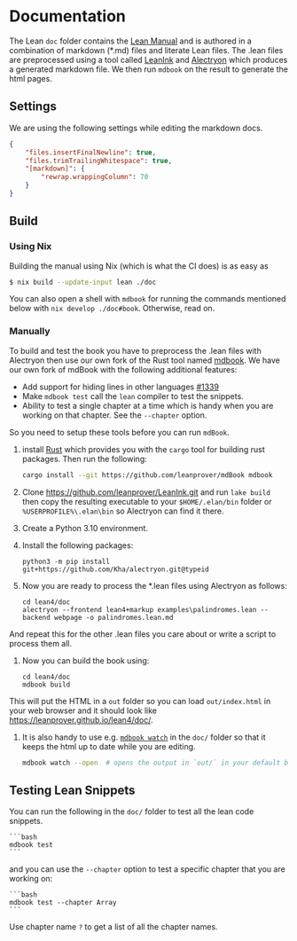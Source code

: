 # Documentation

The Lean `doc` folder contains the [Lean Manual](https://leanprover.github.io/lean4/doc/) and is
authored in a combination of markdown (*.md) files and literate Lean files.  The .lean files are
preprocessed using a tool called [LeanInk](https://github.com/leanprover/leanink) and
[Alectryon](https://github.com/Kha/alectryon) which produces a generated markdown file.  We then run
`mdbook` on the result to generate the html pages.


## Settings

We are using the following settings while editing the markdown docs.

```json
{
    "files.insertFinalNewline": true,
    "files.trimTrailingWhitespace": true,
    "[markdown]": {
        "rewrap.wrappingColumn": 70
    }
}
```

## Build

### Using Nix

Building the manual using Nix (which is what the CI does) is as easy as
```bash
$ nix build --update-input lean ./doc
```
You can also open a shell with `mdbook` for running the commands mentioned below with
`nix develop ./doc#book`. Otherwise, read on.

### Manually

To build and test the book you have to preprocess the .lean files with Alectryon then use our own
fork of the Rust tool named [mdbook](https://github.com/leanprover/mdbook). We have our own fork of
mdBook with the following additional features:

* Add support for hiding lines in other languages
  [#1339](https://github.com/rust-lang/mdBook/pull/1339)
* Make `mdbook test` call the `lean` compiler to test the snippets.
* Ability to test a single chapter at a time which is handy when you
are working on that chapter.  See the `--chapter` option.

So you need to setup these tools before you can run `mdBook`.

1. install [Rust](https://www.rust-lang.org/tools/install)
which provides you with the `cargo` tool for building rust packages.
Then run the following:
    ```bash
    cargo install --git https://github.com/leanprover/mdBook mdbook
    ```

1. Clone https://github.com/leanprover/LeanInk.git and run `lake build` then copy the resulting
executable to your `$HOME/.elan/bin` folder or `%USERPROFILE%\.elan\bin` so Alectryon can find it
there.

1. Create a Python 3.10 environment.

1. Install the following packages:
    ```
    python3 -m pip install git+https://github.com/Kha/alectryon.git@typeid
    ```

1. Now you are ready to process the *.lean files using Alectryon as follows:

    ```
    cd lean4/doc
    alectryon --frontend lean4+markup examples\palindromes.lean --backend webpage -o palindromes.lean.md
    ```

And repeat this for the other .lean files you care about or write a script to process them all.

1. Now you can build the book using:
    ```
    cd lean4/doc
    mdbook build
    ```

This will put the HTML in a `out` folder so you can load `out/index.html` in your web browser and
it should look like https://leanprover.github.io/lean4/doc/.

1. It is also handy to use e.g. [`mdbook watch`](https://rust-lang.github.io/mdBook/cli/watch.html)
   in the `doc/` folder so that it keeps the html up to date while you are editing.

    ```bash
    mdbook watch --open  # opens the output in `out/` in your default browser
    ```

## Testing Lean Snippets

You can run the following in the `doc/` folder to test all the lean code snippets.

    ```bash
    mdbook test
    ```

and you can use the `--chapter` option to test a specific chapter that you are working on:

    ```bash
    mdbook test --chapter Array
    ```

Use chapter name `?` to get a list of all the chapter names.

